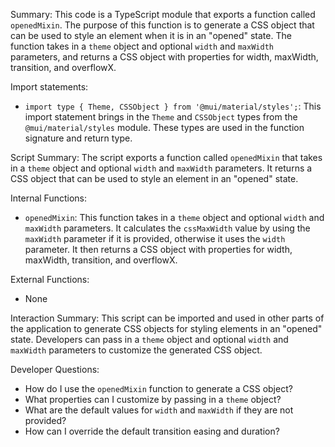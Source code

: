 Summary:
This code is a TypeScript module that exports a function called `openedMixin`. The purpose of this function is to generate a CSS object that can be used to style an element when it is in an "opened" state. The function takes in a `theme` object and optional `width` and `maxWidth` parameters, and returns a CSS object with properties for width, maxWidth, transition, and overflowX.

Import statements:
- `import type { Theme, CSSObject } from '@mui/material/styles';`: This import statement brings in the `Theme` and `CSSObject` types from the `@mui/material/styles` module. These types are used in the function signature and return type.

Script Summary:
The script exports a function called `openedMixin` that takes in a `theme` object and optional `width` and `maxWidth` parameters. It returns a CSS object that can be used to style an element in an "opened" state.

Internal Functions:
- `openedMixin`: This function takes in a `theme` object and optional `width` and `maxWidth` parameters. It calculates the `cssMaxWidth` value by using the `maxWidth` parameter if it is provided, otherwise it uses the `width` parameter. It then returns a CSS object with properties for width, maxWidth, transition, and overflowX.

External Functions:
- None

Interaction Summary:
This script can be imported and used in other parts of the application to generate CSS objects for styling elements in an "opened" state. Developers can pass in a `theme` object and optional `width` and `maxWidth` parameters to customize the generated CSS object.

Developer Questions:
- How do I use the `openedMixin` function to generate a CSS object?
- What properties can I customize by passing in a `theme` object?
- What are the default values for `width` and `maxWidth` if they are not provided?
- How can I override the default transition easing and duration?
